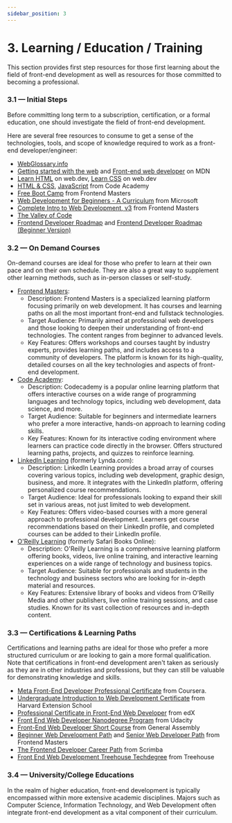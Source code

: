 ```yaml
---
sidebar_position: 3
---
```


# 3. Learning / Education / Training

This section provides first step resources for those first learning about the field of front-end development as well as resources for those committed to becoming a professional.

### 3.1 — Initial Steps

Before committing long term to a subscription, certification, or a formal education, one should investigate the field of front-end development.

Here are several free resources to consume to get a sense of the technologies, tools, and scope of knowledge required to work as a front-end developer/engineer:

- [WebGlossary.info](https://webglossary.info/)
- [Getting started with the web](https://developer.mozilla.org/en-US/docs/Learn/Getting_started_with_the_web) and [Front-end web developer](https://developer.mozilla.org/en-US/docs/Learn/Front-end_web_developer) on MDN
- [Learn HTML](https://web.dev/learn/html) on web.dev, [Learn CSS](https://web.dev/learn/css) on web.dev
- [HTML & CSS](https://www.codecademy.com/catalog/language/html-css), [JavaScript](https://www.codecademy.com/catalog/language/javascript) from Code Academy
- [Free Boot Camp](https://frontendmasters.com/bootcamp/?utm_source=guides&utm_medium=website&utm_campaign=feh2024) from Frontend Masters
- [Web Development for Beginners - A Curriculum](https://microsoft.github.io/Web-Dev-For-Beginners/#/?id=web-development-for-beginners-a-curriculum) from Microsoft
- [Complete Intro to Web Development, v3](https://frontendmasters.com/courses/web-development-v3/?utm_source=guides&utm_medium=website&utm_campaign=feh2024) from Frontend Masters
- [The Valley of Code](https://thevalleyofcode.com/)
- [Frontend Developer Roadmap](https://roadmap.sh/frontend) and [Frontend Developer Roadmap (Beginner Version)](https://roadmap.sh/frontend?r=frontend-beginner)

### 3.2 — On Demand Courses

On-demand courses are ideal for those who prefer to learn at their own pace and on their own schedule. They are also a great way to supplement other learning methods, such as in-person classes or self-study.

- [Frontend Masters](https://frontendmasters.com/?utm_source=guides&utm_medium=website&utm_campaign=feh2024):
  - Description: Frontend Masters is a specialized learning platform focusing primarily on web development. It has courses and learning paths on all the most important front-end and fullstack technologies.
  - Target Audience: Primarily aimed at professional web developers and those looking to deepen their understanding of front-end technologies. The content ranges from beginner to advanced levels.
  - Key Features: Offers workshops and courses taught by industry experts, provides learning paths, and includes access to a community of developers. The platform is known for its high-quality, detailed courses on all the key technologies and aspects of front-end development.
- [Code Academy](https://www.codecademy.com/):
  - Description: Codecademy is a popular online learning platform that offers interactive courses on a wide range of programming languages and technology topics, including web development, data science, and more.
  - Target Audience: Suitable for beginners and intermediate learners who prefer a more interactive, hands-on approach to learning coding skills.
  - Key Features: Known for its interactive coding environment where learners can practice code directly in the browser. Offers structured learning paths, projects, and quizzes to reinforce learning.
- [LinkedIn Learning](https://www.linkedin.com/learning/) (formerly Lynda.com):
  - Description: LinkedIn Learning provides a broad array of courses covering various topics, including web development, graphic design, business, and more. It integrates with the LinkedIn platform, offering personalized course recommendations.
  - Target Audience: Ideal for professionals looking to expand their skill set in various areas, not just limited to web development.
  - Key Features: Offers video-based courses with a more general approach to professional development. Learners get course recommendations based on their LinkedIn profile, and completed courses can be added to their LinkedIn profile.
- [O'Reilly Learning](https://www.oreilly.com/online-learning/) (formerly Safari Books Online):
  - Description: O'Reilly Learning is a comprehensive learning platform offering books, videos, live online training, and interactive learning experiences on a wide range of technology and business topics.
  - Target Audience: Suitable for professionals and students in the technology and business sectors who are looking for in-depth material and resources.
  - Key Features: Extensive library of books and videos from O'Reilly Media and other publishers, live online training sessions, and case studies. Known for its vast collection of resources and in-depth content.

### 3.3 — Certifications & Learning Paths

Certifications and learning paths are ideal for those who prefer a more structured curriculum or are looking to gain a more formal qualification. Note that certifications in front-end development aren't taken as seriously as they are in other industries and professions, but they can still be valuable for demonstrating knowledge and skills.

- [Meta Front-End Developer Professional Certificate](https://www.coursera.org/professional-certificates/meta-front-end-developer) from Coursera.
- [Undergraduate Introduction to Web Development Certificate](https://extension.harvard.edu/academics/programs/undergraduate-introduction-to-web-development-certificate/) from Harvard Extension School
- [Professional Certificate in Front-End Web Developer](https://www.edx.org/certificates/professional-certificate/w3cx-front-end-web-developer?index=product&queryID=f80b0b0d548a3381ef4cc56f3d1eb6d9&position=5&linked_from=autocomplete&c=autocomplete) from edX
- [Front End Web Developer Nanodegree Program](https://www.udacity.com/course/front-end-web-developer-nanodegree--nd0011) from Udacity
- [Front-End Web Developer Short Course](https://generalassemb.ly/education/front-end-web-development) from General Assembly
- [Beginner Web Development Path](https://frontendmasters.com/learn/beginner/?utm_source=guides&utm_medium=website&utm_campaign=feh2024) and [Senior Web Developer Path](https://frontendmasters.com/learn/professional/?utm_source=guides&utm_medium=website&utm_campaign=feh2024) from Frontend Masters
- [The Frontend Developer Career Path](https://scrimba.com/learn/frontend) from Scrimba
- [Front End Web Development Treehouse Techdegree](https://teamtreehouse.com/techdegree/front-end-web-development) from Treehouse

### 3.4 — University/College Educations

In the realm of higher education, front-end development is typically encompassed within more extensive academic disciplines. Majors such as Computer Science, Information Technology, and Web Development often integrate front-end development as a vital component of their curriculum.
